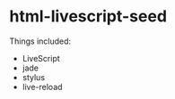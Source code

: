 
html-livescript-seed
====================

Things included:

* LiveScript
* jade
* stylus
* live-reload
